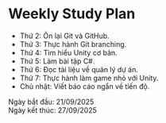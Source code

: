 # Weekly Study Plan

- Thứ 2: Ôn lại Git và GitHub.
- Thứ 3: Thực hành Git branching.
- Thứ 4: Tìm hiểu Unity cơ bản.
- Thứ 5: Làm bài tập C#.
- Thứ 6: Đọc tài liệu về quản lý dự án.
- Thứ 7: Thực hành làm game nhỏ với Unity.
- Chủ nhật: Viết báo cáo ngắn về tiến độ.

Ngày bắt đầu: 21/09/2025  
Ngày kết thúc: 27/09/2025

